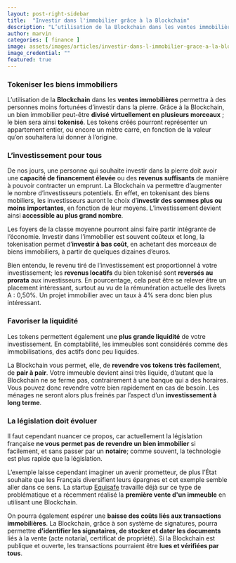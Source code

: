 ```yaml
---
layout: post-right-sidebar
title:  "Investir dans l'immobilier grâce à la Blockchain"
description: "L’utilisation de la Blockchain dans les ventes immobilières permettra à des personnes moins fortunées d’investir dans la pierre."
author: marvin
categories: [ finance ]
image: assets/images/articles/investir-dans-l-immobilier-grace-a-la-blockchain/1.jpg
image_credential: ""
featured: true
---
```


### Tokeniser les biens immobiliers

L’utilisation de la **Blockchain** dans les **ventes immobilières** permettra à des personnes moins fortunées d’investir dans la pierre. Grâce à la Blockchain, un bien immobilier peut-être **divisé virtuellement en plusieurs morceaux** ; le bien sera ainsi **tokenisé**. Les tokens créés pourront représenter un appartement entier, ou encore un mètre carré, en fonction de la valeur qu’on souhaitera lui donner à l’origine.

### L’investissement pour tous

De nos jours, une personne qui souhaite investir dans la pierre doit avoir une **capacité de financement élevée** ou des **revenus suffisants** de manière à pouvoir contracter un emprunt. La Blockchain va permettre d’augmenter le nombre d’investisseurs potentiels. En effet, en tokenisant des biens mobiliers, les investisseurs auront le choix d’**investir des sommes plus ou moins importantes**, en fonction de leur moyens. L’investissement devient ainsi **accessible au plus grand nombre**.

Les foyers de la classe moyenne pourront ainsi faire partir intégrante de l’économie. Investir dans l’immobilier est souvent coûteux et long, la tokenisation permet d’**investir à bas coût**, en achetant des morceaux de biens immobiliers, à partir de quelques dizaines d’euros.
 
Bien entendu, le revenu tiré de l’investissement est proportionnel à votre investissement; les **revenus locatifs** du bien tokenisé sont **reversés au prorata** aux investisseurs. En pourcentage, cela peut être se relever être un placement intéressant, surtout au vu de la rémunération actuelle des livrets A : 0,50%.  Un projet immobilier avec un taux à 4% sera donc bien plus intéressant.

### Favoriser la liquidité

Les tokens permettent également une **plus grande liquidité** de votre investissement. En comptabilité, les immeubles sont considérés comme des immobilisations, des actifs donc peu liquides. 

La Blockchain vous permet, elle, de **revendre vos tokens très facilement**, de **pair à pair**. Votre immeuble devient ainsi très liquide, d’autant que la Blockchain ne se ferme pas, contrairement à une banque qui a des horaires. Vous pouvez donc revendre votre bien rapidement en cas de besoin. Les ménages ne seront alors plus freinés par l’aspect d’un **investissement à long terme**.

### La législation doit évoluer

Il faut cependant nuancer ce propos, car actuellement la législation française **ne vous permet pas de revendre un bien immobilier** si facilement, et sans passer par un **notaire**; comme souvent, la technologie est plus rapide que la législation. 

L’exemple laisse cependant imaginer un avenir prometteur, de plus l’État souhaite que les Français diversifient leurs épargnes et cet exemple semble aller dans ce sens. La startup [Equisafe](https://www.equisafe.io/) travaille déjà sur ce type de problématique et a récemment réalisé la **première vente d'un immeuble** en utilisant une Blockchain. 

On pourra également espérer une **baisse des coûts liés aux transactions immobilières**. La Blockchain, grâce à son système de signatures, pourra permettre **d’identifier les signataires, de stocker et dater les documents** liés à la vente (acte notarial, certificat de propriété). Si la Blockchain est publique et ouverte, les transactions pourraient être **lues et vérifiées par tous**.